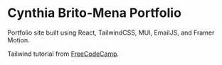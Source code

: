 # Cynthia Brito-Mena Portfolio

Portfolio site built using React, TailwindCSS, MUI, EmailJS, and Framer Motion.

Tailwind tutorial from <a href=
"https://www.freecodecamp.org/news/how-to-build-a-portfolio-site-with-nextjs-tailwindcss/">FreeCodeCamp</a>.
